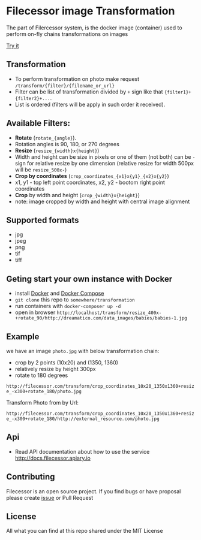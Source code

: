 # Filecessor image Transformation
The part of Filercessor system, is the docker image (container) used to perform 
on-fly chains transformations on images

[Try it](http://filecessor.com/transform/resize_400x-+rotate_90/http://dreamatico.com/data_images/babies/babies-1.jpg)

## Transformation

- To perform transformation on photo make request `/transform/{filter}/{filename_or_url}`
- Filter can be list of transformation divided by `+` sign like that `{filter1}+{filter2}+...`. 
- List is ordered (filters will be apply in such order it received).

## Available Filters:

 - **Rotate** (`rotate_{angle}`). 
  - Rotation angles is 90, 180, or 270 degrees
 - **Resize** (`resize_{width}x{height}`)
  - Width and height can be size in pixels or one of them (not both) can be `-` sign for relative resize by one dimension (relative resize for width 500px will be `resize_500x-`)
 - **Crop by coordinates** (`crop_coordinates_{x1}x{y1}_{x2}x{y2}`)
  - x1, y1 - top left point coordinates, x2, y2 - bootom right point coordinates
 - **Crop** by width and height (`crop_{width}x{height}`)
  - note: image cropped by width and height with central image alignment

## Supported formats

- jpg
- jpeg
- png
- tif
- tiff

## Geting start your own instance with Docker

- install [Docker](http://docker.com) and [Docker Compose](https://docs.docker.com/compose/)
- `git clone` this repo to `somewhere/transformation`
- run containers with `docker-composer up -d`
- open in browser `http://localhost/transform/resize_400x-+rotate_90/http://dreamatico.com/data_images/babies/babies-1.jpg`

## Example

we have an image `photo.jpg` with below transformation chain:
- crop by 2 points (10x20) and (1350, 1360)
- relatively resize by height 300px
- rotate to 180 degrees

`http://filecessor.com/transform/crop_coordinates_10x20_1350x1360+resize_-x300+rotate_180/photo.jpg`

Transform Photo from by Url:

`http://filecessor.com/transform/crop_coordinates_10x20_1350x1360+resize_-x300+rotate_180/http://external_resource.com/photo.jpg`

## Api

- Read API documentation about how to use the service http://docs.filecessor.apiary.io

## Contributing

Filecessor is an open source project. If you find bugs or have proposal please create [issue](https://github.com/lazy-ants/filecessor/issues) or Pull Request
    
## License

All what you can find at this repo shared under the MIT License

 
